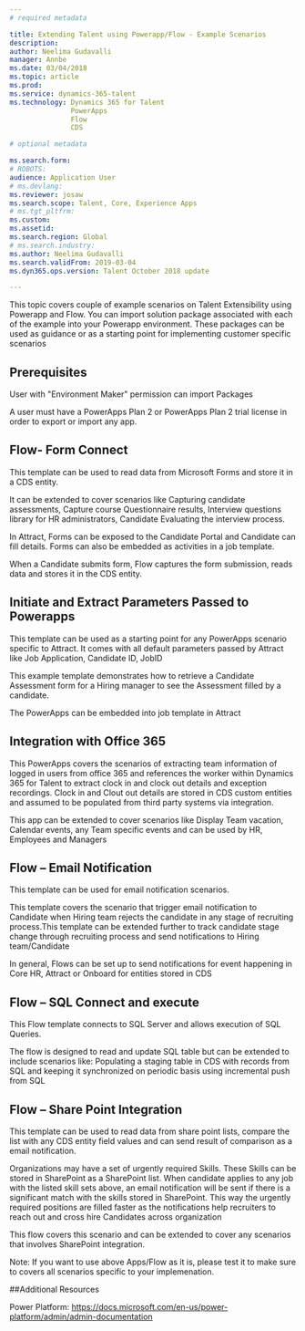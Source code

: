 ```yaml
---
# required metadata

title: Extending Talent using Powerapp/Flow - Example Scenarios
description: 
author: Neelima Gudavalli
manager: Annbe
ms.date: 03/04/2018
ms.topic: article
ms.prod: 
ms.service: dynamics-365-talent
ms.technology: Dynamics 365 for Talent
               PowerApps
               Flow
               CDS

# optional metadata

ms.search.form: 
# ROBOTS: 
audience: Application User
# ms.devlang: 
ms.reviewer: josaw
ms.search.scope: Talent, Core, Experience Apps
# ms.tgt_pltfrm: 
ms.custom:
ms.assetid: 
ms.search.region: Global
# ms.search.industry: 
ms.author: Neelima Gudavalli
ms.search.validFrom: 2019-03-04
ms.dyn365.ops.version: Talent October 2018 update

---
```

This topic covers couple of example scenarios on Talent Extensibility using Powerapp and Flow. You can import solution package associated with each of the example into your Powerapp environment. These packages can be used as guidance or as a starting point for implementing customer specific scenarios

## Prerequisites

User with "Environment Maker" permission can import Packages

A user must have a PowerApps Plan 2 or PowerApps Plan 2 trial license in order to export or import any app.

## Flow- Form Connect
This template can be used to read data from Microsoft Forms and store it in a CDS entity.

It can be extended to cover scenarios like Capturing candidate assessments, Capture course Questionnaire results, Interview questions library for HR administrators, Candidate Evaluating the interview process.

In Attract, Forms can be exposed to the Candidate Portal and Candidate can fill details. Forms can also be embedded as activities in a job template.

When a Candidate submits form, Flow captures the form submission, reads data and stores it in the CDS entity.
## Initiate and Extract Parameters Passed to Powerapps
This template can be used as a starting point for any PowerApps scenario specific to Attract. It comes with all default parameters passed by Attract like Job Application, Candidate ID, JobID

This example template demonstrates how to retrieve a Candidate Assessment form for a Hiring manager to see the Assessment filled by a candidate.

The PowerApps can be embedded into job template in Attract
## Integration with Office 365
This PowerApps covers the scenarios of extracting team information of logged in users from office 365 and references the worker within Dynamics 365 for Talent to extract clock in and clock out details and exception recordings. Clock in and Clout out details are stored in CDS custom entities and assumed to be populated from third party systems via integration.

This app can be extended to cover scenarios like Display Team vacation, Calendar events, any Team specific events and can be used by HR, Employees and Managers
## Flow – Email Notification
This template can be used for email notification scenarios.

This template covers the scenario that trigger email notification to Candidate when Hiring team rejects the candidate in any stage of recruiting process.This template can be extended further to track candidate stage change through recruiting process and send notifications to Hiring team/Candidate

In general, Flows can be set up to send notifications for event happening in Core HR, Attract or Onboard for entities stored in CDS
## Flow – SQL Connect and execute
This Flow template connects to SQL Server and allows execution of SQL Queries.

The flow is designed to read and update SQL table but can be extended to include scenarios like: Populating a staging table in CDS with records from SQL and keeping it synchronized on periodic basis using incremental push from SQL
## Flow – Share Point Integration
This template can be used to read data from share point lists, compare the list with any CDS entity field values and can send result of comparison as a email notification. 

Organizations may have a set of urgently required Skills. These Skills can be stored in SharePoint as a SharePoint list.  When candidate applies to any job with the listed skill sets above, an email notification will be sent if there is a significant match with the skills stored in SharePoint. This way the urgently required positions are filled faster as the notifications help recruiters to reach out and cross hire Candidates across organization

This flow covers this scenario and can be extended to cover any scenarios that involves SharePoint integration.

Note: If you want to use above Apps/Flow as it is, please test it to make sure to covers all scenarios specific to your implemenation.

##Additional Resources

Power Platform: https://docs.microsoft.com/en-us/power-platform/admin/admin-documentation

